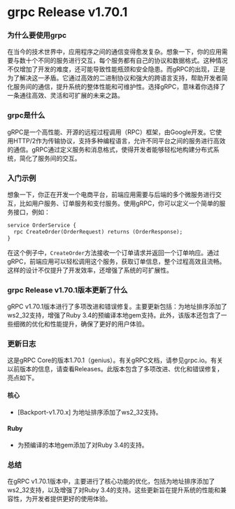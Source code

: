 # grpc Release v1.70.1
### 为什么要使用grpc

在当今的技术世界中，应用程序之间的通信变得愈发复杂。想象一下，你的应用需要与数十个不同的服务进行交互，每个服务都有自己的协议和数据格式。这种情况不仅增加了开发的难度，还可能导致性能瓶颈和安全隐患。而gRPC的出现，正是为了解决这一矛盾。它通过高效的二进制协议和强大的跨语言支持，帮助开发者简化服务间的通信，提升系统的整体性能和可维护性。选择gRPC，意味着你选择了一条通往高效、灵活和可扩展的未来之路。

### grpc是什么

gRPC是一个高性能、开源的远程过程调用（RPC）框架，由Google开发。它使用HTTP/2作为传输协议，支持多种编程语言，允许不同平台之间的服务进行高效的通信。gRPC通过定义服务和消息格式，使得开发者能够轻松地构建分布式系统，简化了服务间的交互。

### 入门示例

想象一下，你正在开发一个电商平台，前端应用需要与后端的多个微服务进行交互，比如用户服务、订单服务和支付服务。使用gRPC，你可以定义一个简单的服务接口，例如：

```proto
service OrderService {
  rpc CreateOrder(OrderRequest) returns (OrderResponse);
}
```

在这个例子中，`CreateOrder`方法接收一个订单请求并返回一个订单响应。通过gRPC，前端应用可以轻松调用这个服务，获取订单信息，整个过程高效且流畅。这样的设计不仅提升了开发效率，还增强了系统的可扩展性。

### grpc Release v1.70.1版本更新了什么

gRPC v1.70.1版本进行了多项改进和错误修复。主要更新包括：为地址排序添加了ws2_32支持，增强了Ruby 3.4的预编译本地gem支持。此外，该版本还包含了一些细微的优化和性能提升，确保了更好的用户体验。

### 更新日志

这是gRPC Core的版本1.70.1（genius）。有关gRPC文档，请参见grpc.io。有关以前版本的信息，请查看Releases。此版本包含了多项改进、优化和错误修复，亮点如下。

#### 核心

- [Backport-v1.70.x] 为地址排序添加了ws2_32支持。

#### Ruby

- 为预编译的本地gem添加了对Ruby 3.4的支持。

### 总结

在gRPC v1.70.1版本中，主要进行了核心功能的优化，包括为地址排序添加了ws2_32支持，以及增强了对Ruby 3.4的支持。这些更新旨在提升系统的性能和兼容性，为开发者提供更好的使用体验。